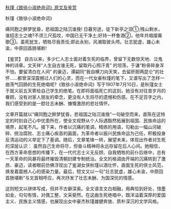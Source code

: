 [秋瑾《致徐小淑绝命词》原文及鉴赏](https://www.vrrw.net/wx/10308.html)

秋瑾《致徐小淑绝命词》

痛同胞之醉梦犹昏，悲祖国之陆沉谁挽! 日暮穷途，徒下新亭之泪①;残山剩水，谁招志士之魂?不须三尺孤坟，中国已无干净土;好持一杯鲁酒②，他年共唱摆崙歌③。虽死犹生，牺牲尽我责任;即此永别，风潮取彼头颅。壮志犹虚，雄心未渝，中原回首肠堪断!



【鉴赏】 自古以来，多少仁人志士面对着生死的临界，曾留下无数惊天地、泣鬼神的诗章。文天祥“人生自古谁无死，留取丹心照汗青” 的坦荡，于谦“粉骨碎身浑不怕，要留清白在人间” 的豪迈，谭嗣同“我自横刀向天笑，去留肝胆两昆仑”的壮怀……都曾深深震撼过人们的心灵，而在一代女豪秋瑾的笔下，又谱写出了怎样一曲荡气回肠的生死绝唱呢?《致徐小淑绝命词》写于1907年7月10日，是秋瑾女士于就义前五天寄给自己学生的绝笔。在即将面临死亡的这刻，她没有对往昔岁月的眷顾，没有对家人朋友的牵念，更没有人生将尽的遗憾和伤感。在不足百字之内，我们感受到的是一腔壮志未酬、慷慨激昂的悲壮情怀。

文章开篇就以“痛同胞之醉梦犹昏，悲祖国之陆沉谁挽”一句破空而来，直陈在这特定的时刻自己心中忧患所在，使全文视野从个人际遇豁然拓展到祖国、民族命运的境界，起笔不凡。接下来，作者以沉痛的笔调，精练的用语，勾勒出一幅山河破碎、统治腐败、志士痛心疾首的画面，为革命者以振兴民族命运为己任，积极投身反清运动的义举定下了基调。随后，文章笔锋一转，展望未来，体现出作者对生死的深层认识： 虽然自己生命将尽，但奋斗精神将永远存留在后人心间。她相信，在西方革命思想的传播下，在一代代志士义无反顾、自我牺牲的前仆后继中，总有一天革命的风暴将最终摧毁清朝封建专制统治。全文的格调由开端的沉痛转到了激昂、豪迈，读者眼前仿佛浮现出了鉴湖女侠秋瑾以酒壮怀，直面生死的侠士风范，焕发着震撼人心的感染力量。最后，短文又以一句“壮志犹虚，雄心未渝，中原回首肠堪断”与文首相呼应，再次抒发了壮志未酬、为国深忧的情感。

这则短文以骈体写成，但并不古僻深奥。全文语言文白相融，用典恰到好处，惜墨如金，句句有情，对偶工整，文采斐然。在这曲生死绝唱中，既洋溢着深厚的爱国主义、民族主义情感，也展现出女中豪杰秋瑾雄健奔放、质朴深沉的文学风格。

